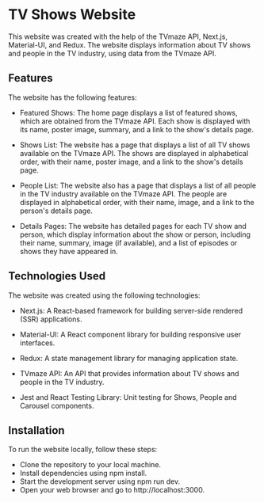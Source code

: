 # TV Shows Website

This website was created with the help of the TVmaze API, Next.js, Material-UI, and Redux. The website displays information about TV shows and people in the TV industry, using data from the TVmaze API.

## Features

The website has the following features:

* Featured Shows: The home page displays a list of featured shows, which are obtained from the TVmaze API. Each show is displayed with its name, poster image, summary, and a link to the show's details page.

* Shows List: The website has a page that displays a list of all TV shows available on the TVmaze API. The shows are displayed in alphabetical order, with their name, poster image, and a link to the show's details page.

* People List: The website also has a page that displays a list of all people in the TV industry available on the TVmaze API. The people are displayed in alphabetical order, with their name, image, and a link to the person's details page.

* Details Pages: The website has detailed pages for each TV show and person, which display information about the show or person, including their name, summary, image (if available), and a list of episodes or shows they have appeared in.

## Technologies Used

The website was created using the following technologies:

* Next.js: A React-based framework for building server-side rendered (SSR) applications.

* Material-UI: A React component library for building responsive user interfaces.

* Redux: A state management library for managing application state.

* TVmaze API: An API that provides information about TV shows and people in the TV industry.

* Jest and React Testing Library: Unit testing for Shows, People and Carousel components.

## Installation

To run the website locally, follow these steps:

* Clone the repository to your local machine.
* Install dependencies using npm install.
* Start the development server using npm run dev.
* Open your web browser and go to http://localhost:3000.
